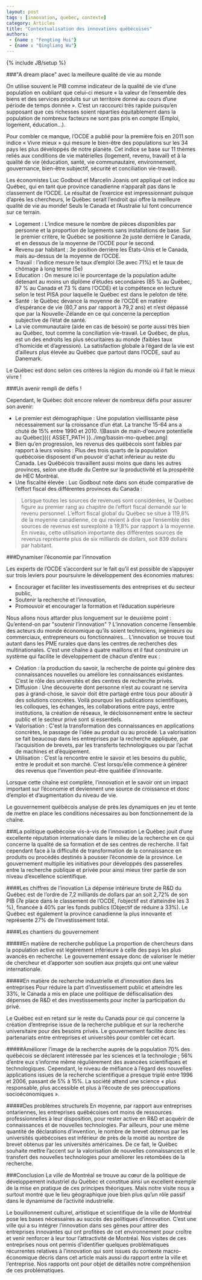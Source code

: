 ```yaml
---
layout: post
tags : [innovation, quebec, contexte]
category: Articles
title: "Contextualisation des innovations québécoises"
authors:
 - {name : "Fengting Hui"}
 - {name : "Qingliang Wu"}
---
```

{% include JB/setup %}

###"A dream place" avec la meilleure qualité de vie au monde

On utilise souvent le PIB comme indicateur de la qualité de vie d’une population en oubliant que celui-ci mesure « la valeur de l’ensemble des biens et des services produits sur un territoire donné au cours d’une période de temps donnée ». C’est un raccourci très rapide puisqu’en supposant que ces richesses soient réparties équitablement dans la population de nombreux facteurs ne sont pas pris en compte (Emploi, logement, éducation…).

Pour combler ce manque, l’OCDE a publié pour la première fois en 2011 son indice « Vivre mieux » qui mesure le bien-être des populations sur les 34 pays les plus développés de notre planète. Cet indice se base sur 11 thèmes reliés aux conditions de vie matérielles (logement, revenu, travail) et à la qualité de vie (éducation, santé, vie communautaire, environnement, gouvernance, bien-être subjectif, sécurité et conciliation vie-travail).

Les économistes Luc Godbout et Marcelin Joanis ont appliqué cet indice au Québec, qui en tant que province canadienne n’apparaît pas dans le classement de l’OCDE. Le résultat de l’exercice est impressionnant puisque d’après les chercheurs, le Québec serait l’endroit qui offre la meilleure qualité de vie au monde! Seuls le Canada et l’Australie lui font concurrence sur ce terrain.

- Logement : L’indice mesure le nombre de pièces disponibles par personne et la proportion de logements sans installations de base. Sur le premier critère, le Québec se positionne 2e juste derrière le Canada, et en dessous de la moyenne de l’OCDE pour le second.
- Revenu par habitant : 3e position derrière les États-Unis et le Canada, mais au-dessus de la moyenne de l’OCDE. 
- Travail : l’indice mesure le taux d’emploi (3e avec 71%) et le taux de chômage à long terme (5e)
- Education : On mesure ici le pourcentage de la population adulte détenant au moins un diplôme d’études secondaires (85 % au Québec, 87 % au Canada et 73 % dans l’OCDE) et la compétence en lecture selon le test PISA pour laquelle le Québec est dans le peloton de tête.
- Santé : le Québec devance la moyenne de l’OCDE en matière d’espérance de vie (80,7 ans par rapport à 79,2 ans) et n’est dépassé que par la Nouvelle-Zélande en ce qui concerne la perception subjective de l’état de santé.
- La vie communautaire (aide en cas de besoin) se porte aussi très bien au Québec, tout comme la conciliation vie-travail. Le Québec, de plus, est un des endroits les plus sécuritaires au monde (faibles taux d’homicide et d’agression). La satisfaction globale à l’égard de la vie est d’ailleurs plus élevée au Québec que partout dans l’OCDE, sauf au Danemark.

Le Québec est donc selon ces critères la région du monde où il fait le mieux vivre !

###Un avenir rempli de défis !

Cependant, le Québec doit encore relever de nombreux défis pour assurer son avenir:

- Le premier est démographique : Une population vieillissante pèse nécessairement sur la croissance d’un état. La tranche 15-64 ans a chuté de 15% entre 1990 et 2010.
![Bassin de main-d'oeuvre potentielle au Québec]({{ ASSET_PATH }}../img/bassin-mo-quebec.png)
- Bien qu’en progression, les revenus des québécois sont faibles par rapport à leurs voisins : Plus des trois quarts de la population québécoise disposent d'un pouvoir d'achat inférieur au reste du Canada. Les Québécois travaillent aussi moins que dans les autres provinces, selon une étude du Centre sur la productivité et la prospérité de HEC Montréal.
- Une fiscalité élevée : Luc Godbout note dans son étude comparative de l’effort fiscal des différentes provinces du Canada : 

> Lorsque toutes les sources de revenues sont considérées, le Québec figure au premier rang au chapitre de l’effort fiscal demandé sur le revenu personnel. L’effort fiscal global du Québec se situe à 119,8% de la moyenne canadienne, ce qui revient à dire que l’ensemble des sources de revenus est surexploité à 19,8% par rapport à la moyenne.  En niveau, cette utilisation importante des différentes sources de revenus représente plus de six milliards de dollars, soit 839 dollars par habitant.

###Dynamiser l’économie par l’innovation

Les experts de l’OCDE s’accordent sur le fait qu’il est possible de s’appuyer sur trois leviers pour poursuivre le développement des économies matures: 
- Encourager et faciliter les investissements des entreprises et du secteur public, 
- Soutenir la recherche et l’innovation,
- Promouvoir et encourager la formation et l’éducation supérieure

Nous allons nous attarder plus longuement sur le deuxième point : Qu’entend-on par "soutenir l’innovation" ?
L’innovation concerne l’ensemble des acteurs du monde économique qu’ils soient techniciens, ingénieurs ou commerciaux, entrepreneurs ou fonctionnaires… L’innovation se trouve tout autant dans les PME rurales que dans les centres de recherches des multinationales. C’est une chaîne à quatre maillons et il faut construire un système qui facilite le développement de chacun d’entre eux :
- Création : la production du savoir, la recherche de pointe qui génère des connaissances nouvelles ou améliore les connaissances existantes. C’est le rôle des universités et des centres de recherche privés.
- Diffusion : Une découverte dont personne n’est au courant ne servira pas à grand-chose, le savoir doit être partagé entre tous pour aboutir à des solutions concrètes. Voilà pourquoi les publications scientifiques, les colloques, les échanges, les collaborations entre pays, entre institutions, la création de réseaux, le décloisonnement entre le secteur public et le secteur privé sont si essentiels.
- Valorisation : C'est la transformation des connaissances en applications concrètes, le passage de l’idée au produit ou au procédé. La valorisation se fait beaucoup dans les entreprises par la recherche appliquée, par l’acquisition de brevets, par les transferts technologiques ou par l’achat de machines et d’équipement.
- Utilisation : C’est la rencontre entre le savoir et les besoins du public, entre le produit et son marché. C’est lorsqu’elle commence à générer des revenus que l’invention peut-être qualifiée d’innovante.

Lorsque cette chaîne est complète, l’innovation et le savoir ont un impact important sur l’économie et deviennent une source de croissance et donc d’emploi et d’augmentation du niveau de vie.

Le gouvernement québécois analyse de près les dynamiques en jeu et tente de mettre en place les conditions nécessaires au bon fonctionnement de la chaîne.

###La politique québécoise vis-à-vis de l’innovation
Le Québec jouit d’une excellente réputation internationale dans le milieu de la recherche en ce qui concerne la qualité de sa formation et de ses centres de recherche. Il fait cependant face à la difficulté de transformation de la connaissance en produits ou procédés destinés à pousser l’économie de la province. Le gouvernement multiplie les initiatives pour développés des passerelles entre la recherche publique et privée pour ainsi mieux tirer partie de son niveau d’excellence scientifique.

####Les chiffres de l’inovation
La dépense intérieure brute de R&D du Québec est de l’ordre de 7,2 milliards de dollars par an soit 2,72% de son PIB (7e place dans le classement de l’OCDE, l’objectif est d’atteindre les 3 %), financée à 40% par les fonds publics (Objectif de réduire à  33%). Le Québec est également la province canadienne la plus innovante et représente 27% de l’investissement total.

####Les chantiers du gouvernement

#####En matière de recherche publique
La proportion de chercheurs dans la population active est légèrement inférieure à celle des pays les plus avancés en recherche. Le gouvernement essaye donc de valoriser le métier de chercheur et d’apporter son soutien aux projets qui ont une valeur internationale.

#####En matière de recherche industrielle et d’innovation dans les entreprises
Pour réduire la part d’investissement public et atteindre les 33%, le Canada a mis en place une politique de défiscalisation des dépenses de R&D et des investissements pour inciter  la participation du privé.

Le Québec est en retard sur le reste du Canada pour ce qui concerne la création d’entreprise issue de la recherche publique et sur la recherche universitaire pour des besoins privés. Le gouvernement facilite donc les partenariats entre entreprises et universités pour combler cet écart.

#####Améliorer l’image de la recherche auprès de la population
70% des québécois se déclarent intéressée par les sciences et la technologie ; 56% d’entre eux s’informe même régulièrement des avancées scientifiques et technologiques. Cependant, le niveau de méfiance à l’égard des nouvelles applications issues de la recherche scientifique a presque triplé entre 1996 et 2006, passant de 5% à 15%. La société attend une science « plus responsable, plus accessible et plus à l’écoute de ses préoccupations socioéconomiques ».

#####Des problèmes structurels
En moyenne, par rapport aux entreprises ontariennes, les entreprises québécoises ont moins de ressources professionnelles à leur disposition, pour rester active en R&D et acquérir de connaissances et de nouvelles technologies. Par ailleurs, pour une même quantité de déclarations d’invention, le nombre de brevet obtenus par les universités québécoises est inférieur de près de la moitié au nombre de brevet obtenus par les universités américaines. De ce fait, le Québec souhaite mettre l’accent sur la valorisation de nouvelles connaissances et le transfert des nouvelles technologies pour améliorer les retombées de la recherche.

###Conclusion
La ville de Montréal se trouve au cœur de la politique de développement industriel du Québec  et constitue ainsi un excellent exemple de la mise en pratique de ces principes théoriques. Mais notre visite nous a surtout montré que le lieu géographique joue bien plus qu’un rôle passif dans le dynamisme de l’activité industrielle. 

Le bouillonnement culturel, artistique et scientifique de la ville de Montréal pose les bases nécessaires au succès des politiques d’innovation. C’est une ville qui a su intégrer l’innovation dans ses gènes pour attirer des entreprises innovantes qui ont profitées de cet environnement pour croître et venir renforcer à leur tour l’attractivité de Montréal. Nos visites de ces entreprises nous ont permis d’identifier quelques problématiques récurrentes relatives à l’innovation qui sont issues du contexte macro-économique décris dans cet article mais aussi du rapport entre la ville et l’entreprise. Nos rapports ont pour objet de détaillés notre compréhension de ces problématiques.
